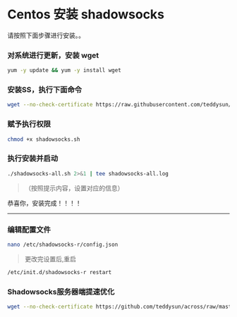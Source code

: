 # Centos 安装 shadowsocks

请按照下面步骤进行安装。。

### 对系统进行更新，安装 wget
  ```bash
  yum -y update && yum -y install wget
  ```

### 安装SS，执行下面命令
  ```bash
  wget --no-check-certificate https://raw.githubusercontent.com/teddysun/shadowsocks_install/master/shadowsocks.sh
  ```

### 赋予执行权限
  ```bash
  chmod +x shadowsocks.sh
  ```

### 执行安装并启动
  ```bash
  ./shadowsocks-all.sh 2>&1 | tee shadowsocks-all.log
  ```
  
>（按照提示内容，设置对应的信息）

恭喜你，安装完成！！！！

--------------------------------------------------------------------------------------



### 编辑配置文件
  ```bash
  nano /etc/shadowsocks-r/config.json
  ```
  
>更改完设置后,重启
  ```bash
  /etc/init.d/shadowsocks-r restart
  ```

### Shadowsocks服务器端提速优化
  ```bash
  wget --no-check-certificate https://github.com/teddysun/across/raw/master/bbr.sh && chmod +x bbr.sh && ./bbr.sh
  ```